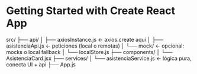 # Getting Started with Create React App
src/
├── api/
│   ├── axiosInstance.js      ← axios.create aquí
│   ├── asistenciaApi.js      ← peticiones (local o remotas)
│   └── mock/                 ← opcional: mocks o local fallback
│       └── localStore.js
├── components/
│   └── AsistenciaCard.jsx
├── services/
│   └── asistenciaService.js  ← lógica pura, conecta UI + api
├── App.js

